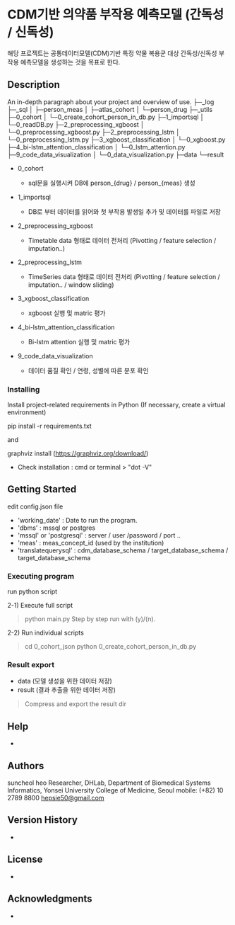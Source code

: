 # CDM기반 의약품 부작용 예측모델 (간독성 / 신독성)

해당 프로젝트는 공통데이터모델(CDM)기반 특정 약물 복용군 대상 간독성/신독성 부작용 예측모델을 생성하는 것을 목표로 한다. 

## Description

An in-depth paragraph about your project and overview of use.
├─_log
├─_sql
│  ├─person_meas
│  ├─atlas_cohort
│  └─person_drug
├─_utils
├─0_cohort
│  └─0_create_cohort_person_in_db.py
├─1_importsql
│  └─0_readDB.py
├─2_preprocessing_xgboost
│  └─0_preprocessing_xgboost.py
├─2_preprocessing_lstm
│  └─0_preprocessing_lstm.py
├─3_xgboost_classification
│  └─0_xgboost.py
├─4_bi-lstm_attention_classification
│  └─0_lstm_attention.py
├─9_code_data_visualization
│  └─0_data_visualization.py
├─data
└─result

* 0_cohort 
   - sql문을 실행시켜 DB에 person_{drug} / person_{meas} 생성 

* 1_importsql
   - DB로 부터 데이터를 읽어와 첫 부작용 발생일 추가 및 데이터를 파일로 저장

* 2_preprocessing_xgboost
   - Timetable data 형태로 데이터 전처리
    (Pivotting / feature selection / imputation..)

* 2_preprocessing_lstm
   - TimeSeries data 형태로 데이터 전처리
    (Pivotting / feature selection / imputation.. / window sliding)

* 3_xgboost_classification
   - xgboost 실행 및 matric 평가

* 4_bi-lstm_attention_classification
   - Bi-lstm attention 실행 및 matric 평가

* 9_code_data_visualization
   - 데이터 품질 확인 / 연령, 성별에 따른 분포 확인


### Installing

Install project-related requirements in Python
(If necessary, create a virtual environment)

pip install -r requirements.txt

and

graphviz install (https://graphviz.org/download/)
- Check installation
  : cmd or terminal > "dot -V"

## Getting Started

edit config.json file

* 'working_date' : Date to run the program.
* 'dbms' : mssql or postgres
* 'mssql' or 'postgresql' : server / user /password / port .. 
* 'meas' : meas_concept_id (used by the institution)
* 'translatequerysql' : cdm_database_schema / target_database_schema / target_database_schema

### Executing program

run python script

   2-1) Execute full script
   > python main.py 
      Step by step run with (y)/(n).
   
   2-2) Run individual scripts
   > cd 0_cohort_json
   > python 0_create_cohort_person_in_db.py

### Result export
   - data (모델 생성을 위한 데이터 저장)
   - result (결과 추출을 위한 데이터 저장)
   > Compress and export the result dir

## Help

-

## Authors

suncheol heo
Researcher, DHLab, Department of Biomedical Systems Informatics,
Yonsei University College of Medicine, Seoul
mobile: (+82) 10 2789 8800
hepsie50@gmail.com

## Version History

-

## License

-

## Acknowledgments

-